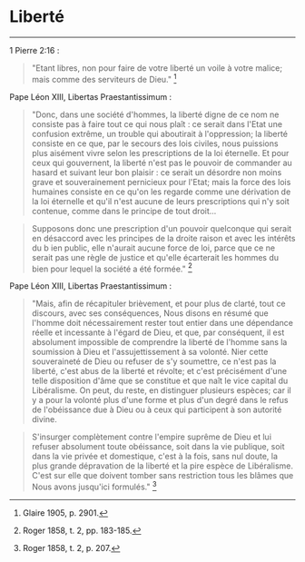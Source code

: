 # Liberté

***

1 Pierre 2:16 :

> "Etant libres, non pour faire de votre liberté un voile à votre malice; mais comme des serviteurs de Dieu." [^1]

[^1]: Glaire 1905, p. 2901.

Pape Léon XIII, Libertas Praestantissimum :

> "Donc, dans une société d'hommes, la liberté digne de ce nom ne consiste pas à faire tout ce qui nous plaît : ce serait dans l'Etat une confusion extrême, un trouble qui aboutirait à l'oppression; la liberté consiste en ce que, par le secours des lois civiles, nous puissions plus aisément vivre selon les prescriptions de la loi éternelle. Et pour ceux qui gouvernent, la liberté n'est pas le pouvoir de commander au hasard et suivant leur bon plaisir : ce serait un désordre non moins grave et souverainement pernicieux pour l'Etat; mais la force des lois humaines consiste en ce qu'on les regarde comme une dérivation de la loi éternelle et qu'il n'est aucune de leurs prescriptions qui n'y soit contenue, comme dans le principe de tout droit...

> Supposons donc une prescription d'un pouvoir quelconque qui serait en désaccord avec les principes de la droite raison et avec les intérêts du b ien public, elle n'aurait aucune force de loi, parce que ce ne serait pas une règle de justice et qu'elle écarterait les hommes du bien pour lequel la société a été formée." [^2]

[^2]: Roger 1858, t. 2, pp. 183-185.

Pape Léon XIII, Libertas Praestantissimum :

> "Mais, afin de récapituler brièvement, et pour plus de clarté, tout ce discours, avec ses conséquences, Nous disons en résumé que l'homme doit nécessairement rester tout entier dans une dépendance réelle et incessante à l'égard de Dieu, et que, par conséquent, il est absolument impossible de comprendre la liberté de l'homme sans la soumission à Dieu et l'assujettissement à sa volonté. Nier cette souveraineté de Dieu ou refuser de s'y soumettre, ce n'est pas la liberté, c'est abus de la liberté et révolte; et c'est précisément d'une telle disposition d'âme que se constitue et que naît le vice capital du Libéralisme. On peut, du reste, en distinguer plusieurs espèces; car il y a pour la volonté plus d'une forme et plus d'un degré dans le refus de l'obéissance due à Dieu ou à ceux qui participent à son autorité divine.

> S'insurger complètement contre l'empire suprême de Dieu et lui refuser absolument toute obéissance, soit dans la vie publique, soit dans la vie privée et domestique, c'est à la fois, sans nul doute, la plus grande dépravation de la liberté et la pire espèce de Libéralisme. C'est sur elle que doivent tomber sans restriction tous les blâmes que Nous avons jusqu'ici formulés." [^3]

[^3]: Roger 1858, t. 2, p. 207.
